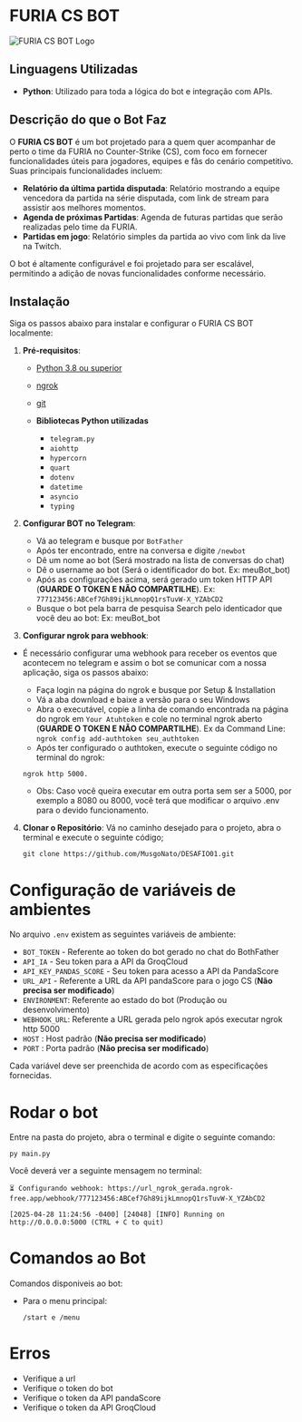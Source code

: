 # FURIA CS BOT
![FURIA CS BOT Logo](https://arena.rtp.pt/wp-content/uploads/2021/01/furiagg_wallpaper_raian-860x507-1.jpg)

## Linguagens Utilizadas
- **Python**: Utilizado para toda a lógica do bot e integração com APIs.

## Descrição do que o Bot Faz
O **FURIA CS BOT** é um bot projetado para a quem quer acompanhar de perto o time da FURIA no Counter-Strike (CS), com foco em fornecer funcionalidades úteis para jogadores, equipes e fãs do cenário competitivo. Suas principais funcionalidades incluem:
- **Relatório da última partida disputada**: Relatório mostrando a equipe vencedora da partida na série disputada, com link de stream para assistir aos melhores momentos.
- **Agenda de próximas Partidas**: Agenda de futuras partidas que serão realizadas pelo time da FURIA.
- **Partidas em jogo**: Relatório simples da partida ao vivo com link da live na Twitch.
<!-- - **Notificações ao vivo**: Alertas sobre eventos, resultados de jogos e atualizações da FURIA.
- **Comandos interativos**: Suporte a comandos personalizados para interação com a comunidade. -->

O bot é altamente configurável e foi projetado para ser escalável, permitindo a adição de novas funcionalidades conforme necessário.

## Instalação
Siga os passos abaixo para instalar e configurar o FURIA CS BOT localmente:

1. **Pré-requisitos**:
    - [Python 3.8 ou superior](https://www.python.org/)
    - [ngrok](https://ngrok.com/)
    - [git](https://git-scm.com/downloads)
    
    - **Bibliotecas Python utilizadas**
        -   `telegram.py`
        -   `aiohttp`
        -   `hypercorn`
        -   `quart`
        -   `dotenv`
        -   `datetime`
        -   `asyncio`
        -   `typing`

2. **Configurar BOT no Telegram**:
    - Vá ao telegram e busque por `BotFather`
    - Após ter encontrado, entre na conversa e digite `/newbot`
    - Dê um nome ao bot (Será mostrado na lista de conversas do chat)
    - Dê o username ao bot (Será o identificador do bot. Ex: meuBot_bot)
    - Após as configurações acima, será gerado um token HTTP API (**GUARDE O TOKEN E NÃO COMPARTILHE**). Ex: `777123456:ABCef7Gh89ijkLmnopQ1rsTuvW-X_YZAbCD2`
    - Busque o bot pela barra de pesquisa Search pelo identicador que você deu ao bot: Ex: meuBot_bot

3. **Configurar ngrok para webhook**:
* É necessário configurar uma webhook para receber os eventos que acontecem no telegram e assim o bot se comunicar com a nossa aplicação, siga os passos abaixo:

    - Faça login na página do ngrok e busque por Setup & Installation
    - Vá a aba download e baixe a versão para o seu Windows
    - Abra o executável, copie a linha de comando encontrada na página do ngrok em `Your Atuhtoken` e cole no terminal ngrok aberto (**GUARDE O TOKEN E NÃO COMPARTILHE**). Ex da Command Line: `ngrok config add-authtoken seu_authtoken`
    - Após ter configurado o authtoken, execute o seguinte código no terminal do ngrok:
    ```
    ngrok http 5000.
    ```
    * Obs: Caso você queira executar em outra porta sem ser a 5000, por exemplo a 8080 ou 8000, você terá que modificar o arquivo .env para o devido funcionamento.

4. **Clonar o Repositório**:
    Vá no caminho desejado para o projeto, abra o terminal e execute o seguinte código;
   ```
   git clone https://github.com/MusgoNato/DESAFIO01.git
   ```

# Configuração de variáveis de ambientes
No arquivo `.env` existem as seguintes variáveis de ambiente:
- `BOT_TOKEN` - Referente ao token do bot gerado no chat do BothFather 
- `API_IA` - Seu token para a API da GroqCloud
- `API_KEY_PANDAS_SCORE` - Seu token para acesso a API da PandaScore
- `URL_API` - Referente a URL da API pandaScore para o jogo CS (**Não precisa ser modificado**)
- `ENVIRONMENT`: Referente ao estado do bot (Produção ou desenvolvimento)
- `WEBHOOK_URL`: Referente a URL gerada pelo ngrok após executar ngrok http 5000
- `HOST` : Host padrão (**Não precisa ser modificado**)
- `PORT` : Porta padrão (**Não precisa ser modificado**)

Cada variável deve ser preenchida de acordo com as especificações fornecidas.

# Rodar o bot
Entre na pasta do projeto, abra o terminal e digite o seguinte comando:
```
py main.py
```

Você deverá ver a seguinte mensagem no terminal:
```
⏳ Configurando webhook: https://url_ngrok_gerada.ngrok-free.app/webhook/777123456:ABCef7Gh89ijkLmnopQ1rsTuvW-X_YZAbCD2

[2025-04-28 11:24:56 -0400] [24048] [INFO] Running on http://0.0.0.0:5000 (CTRL + C to quit)
```

# Comandos ao Bot
Comandos disponiveis ao bot:

- Para o menu principal: 
    ```
    /start e /menu
    ```

# Erros
- Verifique a url
- Verifique o token do bot
- Verifique o token da API pandaScore
- Verifique o token da API GroqCloud